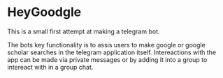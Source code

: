 # HeyGoodgle

This is a small first attempt at making a telegram bot. 

The bots key functionality is to assis users to make google or google scholar searches in the telegram application itself. Intereactions with the app can be made via private messages or by adding it into a group to intereact with in a group chat.
